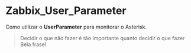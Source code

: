 # Zabbix_User_Parameter
Como utilizar o **UserParameter** para monitorar o Asterisk.
> Decidir o que não fazer é tão
> importante quanto decidir
> o que fazer
Bela frase! 
